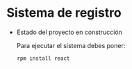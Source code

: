 <h1>Sistema de registro</h1>

- Estado del proyecto en construcción

  Para ejecutar el sistema debes poner:

  ```rpm install react```
